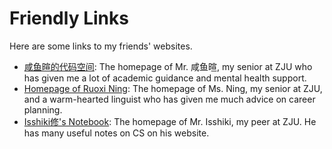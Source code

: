 # Friendly Links

Here are some links to my friends' websites.

* [咸鱼暄的代码空间](https://xuan-insr.github.io/): The homepage of Mr. 咸鱼暄, my senior at ZJU who has given me a lot of academic guidance and mental health support.
* [Homepage of Ruoxi Ning](https://ruoxining.github.io/): The homepage of Ms. Ning, my senior at ZJU, and a warm-hearted linguist who has given me much advice on career planning.
* [Isshiki修's Notebook](https://note.isshikih.top/link/): The homepage of Mr. Isshiki, my peer at ZJU. He has many useful notes on CS on his website.